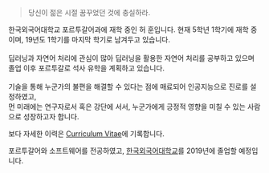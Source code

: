 > 당신이 젊은 시절 꿈꾸었던 것에 충실하라.


한국외국어대학교 포르투갈어과에 재학 중인 허 훈입니다. 현재 5학년 1학기에 재학 중이며, 19년도 1학기를 마지막 학기로 남겨두고 있습니다.<br><br>
딥러닝과 자연어 처리에 관심이 많아 딥러닝을 활용한 자연어 처리를 공부하고 있으며 졸업 이후 포르투갈로 석사 유학을 계획하고 있습니다.<br><br>
기술을 통해 누군가의 불편을 해결할 수 있다는 점에 매료되어 인공지능으로 진로를 설정하였고,<br>
먼 미래에는 연구자로서 혹은 강단에 서서, 누군가에게 긍정적 영향을 미칠 수 있는 사람으로 성장하고자 합니다.

보다 자세한 이력은 [Curriculum Vitae](huffon.github.io/assets/heohoon_CV.pdf)에 기록합니다.

포르투갈어와 소프트웨어를 전공하였고, [한국외국어대학교](http://hufs.ac.kr)를 2019년에 졸업할 예정입니다.